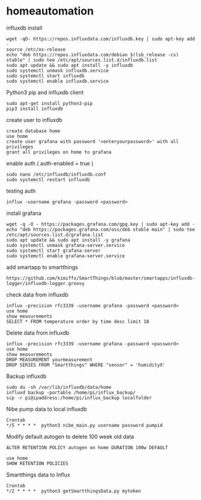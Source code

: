 # homeautomation

influxdb install
```
wget -qO- https://repos.influxdata.com/influxdb.key | sudo apt-key add -
source /etc/os-release
echo "deb https://repos.influxdata.com/debian $(lsb_release -cs) stable" | sudo tee /etc/apt/sources.list.d/influxdb.list
sudo apt update && sudo apt install -y influxdb
sudo systemctl unmask influxdb.service
sudo systemctl start influxdb
sudo systemctl enable influxdb.service
```

Python3 pip and influxdb client
```
sudo apt-get install python3-pip
pip3 install influxdb
```

create user to influxdb
```
create database home
use home
create user grafana with password '<enteryourpassword>' with all privileges
grant all privileges on home to grafana
```

enable auth ( auth-enabled = true )
```
sudo nano /etc/influxdb/influxdb.conf
sudo systemctl restart influxdb
```

testing auth
```
influx -username grafana -password <password>
```

install grafana
```
wget -q -O - https://packages.grafana.com/gpg.key | sudo apt-key add -
echo "deb https://packages.grafana.com/oss/deb stable main" | sudo tee /etc/apt/sources.list.d/grafana.list
sudo apt update && sudo apt install -y grafana
sudo systemctl unmask grafana-server.service
sudo systemctl start grafana-server
sudo systemctl enable grafana-server.service
```

add smartapp to smartthings
```
https://github.com/kimiffx/SmartThings/blob/master/smartapps/influxdb-logger/influxdb-logger.groovy
```

check data from influxdb
```
influx -precision rfc3339 -username grafana -password <password>
use home
show measurements
SELECT * FROM temperature order by time desc limit 10
```
Delete data from influxdb
```
influx -precision rfc3339 -username grafana -password <password>
use home
show measurements
DROP MEASUREMENT yourmeasurement
DROP SERIES FROM "Smartthings" WHERE "sensor" = 'humidityX'
```
Backup influxdb
```
sudo du -sh /var/lib/influxdb/data/home
influxd backup -portable /home/pi/influx_backup/
scp -r pi@ipaddress:/home/pi/influx_backup localfolder
```

Nibe pump data to local influxdb
```
Crontab
*/5 * * * *  python3 nibe_main.py username password pumpid
```
Modify default autogen to delete 100 week old data
```
ALTER RETENTION POLICY autogen on home DURATION 100w DEFAULT

use home
SHOW RETENTION POLICIES
```
Smartthings data to Influx
```
Crontab
*/2 * * * *  python3 getSmartthingsData.py mytoken
```
